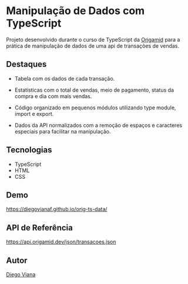 
# Manipulação de Dados com TypeScript

Projeto desenvolvido durante o curso de TypeScript da [Origamid](https://www.origamid.com/curso/typescript-para-iniciantes/) para a prática de manipulação de dados de uma api de transações de vendas.

## Destaques

- Tabela com os dados de cada transação.
 
- Estatísticas com o total de vendas, meio de pagamento, status da compra e dia com mais vendas. 

- Código organizado em pequenos módulos utilizando type module, import e export.

- Dados da API normalizados com a remoção de espaços e caracteres especiais para facilitar na manipulação.

## Tecnologias

- TypeScript
- HTML
- CSS

## Demo

https://diegovianaf.github.io/orig-ts-data/

## API de Referência

https://api.origamid.dev/json/transacoes.json

## Autor

[Diego Viana](https://www.linkedin.com/in/diegovianaf/)
